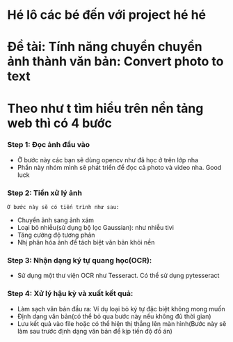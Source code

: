 # Hé lô các bé đến với project hé hé

# Đề tài: Tính năng chuyển chuyển ảnh thành văn bản: Convert photo to text

# Theo như t tìm hiểu trên nền tảng web thì có 4 bước

### Step 1: Đọc ảnh đầu vào

-   Ở bước này các bạn sẽ dùng opencv như đã học ở trên lớp nha
-   Phần này nhóm mình sẽ phát triển để đọc cả photo và video nha. Good luck

### Step 2: Tiền xử lý ảnh

    Ở bước này sẽ có tiến trình như sau:

-   Chuyển ảnh sang ảnh xám
-   Loại bỏ nhiễu(sử dụng bộ lọc Gaussian): như nhiễu tivi
-   Tăng cường độ tương phản
-   Nhị phân hóa ảnh để tách biệt văn bản khỏi nền

### Step 3: Nhận dạng ký tự quang học(OCR):

-   Sử dụng một thư viện OCR như Tesseract. Có thể sử dụng pytesseract

### Step 4: Xử lý hậu kỳ và xuất kết quả:

-   Làm sạch văn bản đầu ra: Ví dụ loại bỏ ký tự đặc biệt không mong muốn
-   Định dạng văn bản(có thể bỏ qua bước này nếu không đủ thời gian)
-   Lưu kết quả vào file hoặc có thể hiện thị thẳng lên màn hình(Bước này sẽ làm sau trước định dạng văn bản để kịp tiến độ đồ án)
